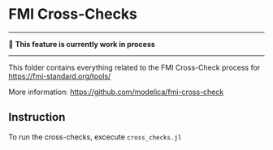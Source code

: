# FMI Cross-Checks

---

:construction: **This feature is currently work in process**

---

This folder contains everything related to the FMI Cross-Check process for https://fmi-standard.org/tools/ 

More information: https://github.com/modelica/fmi-cross-check

## Instruction

To run the cross-checks, excecute `cross_checks.jl`